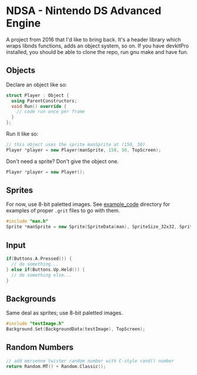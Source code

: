 # NDSA - Nintendo DS Advanced Engine
A project from 2016 that I'd like to bring back. It's a header library which wraps libnds functions, adds an object system, so on. If you have devkitPro installed, you should be able to clone the repo, run gnu make and have fun.

## Objects
Declare an object like so:
```c++
struct Player : Object {
  using ParentConstructors;
  void Run() override {
    // code run once per frame
  }
};
```
Run it like so:
```c++
// this object uses the sprite manSprite at (150, 50)
Player *player = new Player(manSprite, 150, 50, TopScreen);
```
Don't need a sprite? Don't give the object one.
```c++
Player *player = new Player();
```

## Sprites
For now, use 8-bit paletted images. See [example_code](example_code) directory for examples of proper `.grit` files to go with them.
```c++
#include "man.h"
Sprite *manSprite = new Sprite(SpriteData(man), SpriteSize_32x32, SpriteColorFormat_256Color);
```

## Input
```c++
if(Buttons.A.Pressed()) {
  // do something...
} else if(Buttons.Up.Held()) {
  // do something else...
}
```

## Backgrounds
Same deal as sprites; use 8-bit paletted images.
```c++
#include "testImage.h"
Background.Set(BackgroundData(testImage), TopScreen);
```

## Random Numbers
```c++
// add mersenne twister random number with C-style rand() number
return Random.MT() + Random.Classic();
```